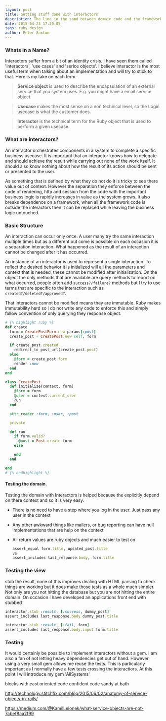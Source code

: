 ```yaml
---
layout: post
title: Getting stuff done with interactors
description: The line in the sand between domain code and the framework
date: 2015-04-23 17:20:05
tags: ruby design
author: Peter Saxton
---
```


### Whats in a Name?
Interactors suffer from a bit of an identity crisis. I have seen them called 'interactors', 'use cases' and 'serice objects'. I believe interactor is the most useful term when talking about an implementation and will try to stick to that. Here is my take on each term.

> **Service object** is used to describe the encapsulation of an external service that you system uses. E.g. you might have a email service object.

> **Usecase** makes the most sense on a non technical level, so the Login usecase is what the customer does.

> **Interactor** is the technical term for the Ruby object that is used to perform a given usecase.

### What are interactors?
An interactor orchestrates components in a system to complete a specific business usecase. It is important that an interactor knows how to delegate and should achieve the result while carrying out none of the work itself. It should also know nothing about how the result of its action should be sent or presented to the user.

As something that is defined by what they do not do it is tricky to see there value out of context. However the separation they enforce between the code of rendering, http and session from the code with the important business logic is rapidly increases in value as the system grows. It also breaks dependence on a framework, when all the framework code is outside the interactors then it can be replaced while leaving the business logic untouched.

### Basic Structure
An interaction can occur only once. A user many try the same interaction multiple times but as a different out come is possible on each occasion it is a separation interaction. What happened as the result of an interaction cannot be changed after it has occurred.

An instance of an interactor is used to represent a single interaction. To reflect the desired behavior it is initialized will all the parameters and context that is needed, these cannot be modified after initialization. On the object the only methods that are available are query methods to report on what occurred, people often add `success?/failure?` methods but I try to use terms that are specific to the interaction such as `created?/deleted?/approved?`.

That interactors cannot be modified means they are immutable. Ruby makes immutability hard so I do not write any code to enforce this and simply follow convention of only querying they response object.


```rb
# {% highlight ruby %}
def create
  form = CreatePostForm.new params[:post]
  create_post = CreatePost.new self, form

  if create_post.created
    redirect_to post_url(create_post.post)
  else
    @form = create_post.form
    render :new
  end
end

class CreatePost
  def initialize(context, form)
    @form = form
    @user = context.current_user
    run
  end

  attr_reader :form, :user, :post

  private

  def run
    if form.valid?
      @post = Post.create form
    else

    end
  end

end
# {% endhighlight %}
```

#### Testing the domain.
Testing the domain with Interactors is helped because the explicitly depend on there context and so it is very easy.
- There is no need to have a step where you log in the user. Just pass any user in the context
- Any other awkward things like mailers, or bug reporting can have null implementations that are help on the context
- All return values are ruby objects and much easier to test on

  ```rb
  assert_equal form.title, updated_post.title
  vs
  assert_includes last_response.body, form.title
  ```

### Testing the view
stub the result, none of this improves dealing with HTML parsing to check things are working but it does make those tests as a whole much simpler. Not only are you not hitting the database but you are not hitting the entire domain. On occasion I have developed an applications front end with stubbed

```rb
interactor.stub :result, [:success, dummy_post]
assert_includes last_response.body dummy_post.title

interactor.stub :result, [:fail, form]
assert_includes last_response.body.input form.title
```
### Testing
It would certainly be possible to implement interactors without a gem. I am also a fan of not letting heavy dependencies get out of hand. However using a very small gem allows me reuse the tests. This is particularly important as I normally have a few tests crossing the interactiors. At this point I will introduce my gem 'AllSystems'

blocks with east oriented code confident code sandy at bath

http://technology.stitchfix.com/blog/2015/06/02/anatomy-of-service-objects-in-rails/

https://medium.com/@KamilLelonek/what-service-objects-are-not-7abef8aa2f99
